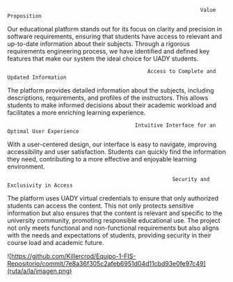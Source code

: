                                                                   Value Proposition
Our educational platform stands out for its focus on clarity and precision in software requirements, 
ensuring that students have access to relevant and up-to-date information about their subjects. 
Through a rigorous requirements engineering process, we have identified and defined key features that make our system the ideal choice for UADY students.

                                                 Access to Complete and Updated Information
The platform provides detailed information about the subjects, including descriptions, requirements, and profiles of the instructors. 
This allows students to make informed decisions about their academic workload and facilitates a more enriching learning experience.

                                             Intuitive Interface for an Optimal User Experience
With a user-centered design, our interface is easy to navigate, improving accessibility and user satisfaction. 
Students can quickly find the information they need, contributing to a more effective and enjoyable learning environment.

                                                         Security and Exclusivity in Access
The platform uses UADY virtual credentials to ensure that only authorized students can access the content.
This not only protects sensitive information but also ensures that the content is relevant and specific to the university community, promoting responsible educational use.
The project not only meets functional and non-functional requirements but also aligns with the needs and expectations of students, providing security in their course load and academic future.

![https://github.com/Killercrod/Equipo-1-FIS-Repositorio/commit/7e8a36f305c2afeb6951d04d11cbd93e0fe97c49](ruta/a/la/imagen.png)
